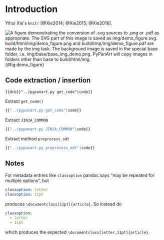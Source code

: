 # Introduction

Yihui Xie's `knitr` [@Xie2014; @Xie2015; @Xie2016].

![A figure demonstrating the conversion of `.svg` sources to `.png` or
`.pdf` as appropriate.
The SVG part of this image is saved as img/demo_figure.svg.
build/html/img/demo_figure.png and build/tmp/img/demo_figure.pdf are
made by the img task. The background image is saved in the special
`base` folder, i.e. img/base/base_img_demo.png. PyPanArt will copy
images in folders other than `base` to build/html/img.
]({{'demo_figure'|img}}){#fig:demo_figure}

## Code extraction / insertion

`{{dcb}}"../pypanart.py get_code"|code}}`

Extract `get_code()`
```python
{{"../pypanart.py get_code"|code}}
```

Extract `JINJA_COMMON`
```python
{{"../pypanart.py JINJA_COMMON"|code}}
```

Extract method `preprocess_odt`
```python
{{"../pypanart.py preprocess_odt"|code}}
```

## Notes

For metadata entries like `classoption` pandoc says “may be repeated for multiple options”,
but
```yaml
classoption: letter
classoption: 11pt
```
produces `\documentclass[11pt]{article}`.  So instead do
```yaml
classoption:
  - letter
  - 11pt
```
which produces the expected `\documentclass[letter,11pt]{article}`.
